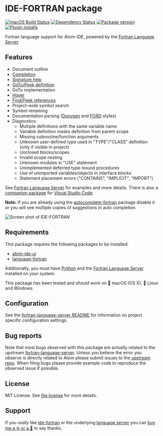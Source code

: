 # IDE-FORTRAN package
[![macOS Build Status](https://travis-ci.org/hansec/ide-fortran.svg?branch=master)](https://travis-ci.org/hansec/ide-fortran)
[![Dependency Status](https://david-dm.org/hansec/ide-fortran.svg)](https://david-dm.org/hansec/ide-fortran)
[![Package version](https://img.shields.io/apm/v/ide-fortran.svg)](https://atom.io/packages/ide-fortran)
[![Plugin installs](https://img.shields.io/apm/dm/ide-fortran.svg)](https://atom.io/packages/ide-fortran)

Fortran language support for Atom-IDE, powered by the [Fortran Language Server](https://github.com/hansec/fortran-language-server).

## Features

* Document outline
* [Completion](https://raw.githubusercontent.com/hansec/fortran-language-server/master/images/fortls_autocomplete.gif)
* [Signature help](https://raw.githubusercontent.com/hansec/fortran-language-server/master/images/fortls_sigHelp.gif)
* [GoTo/Peek definition](https://raw.githubusercontent.com/hansec/fortran-language-server/master/images/fortls_gotodef.gif)
* GoTo implementation
* [Hover](https://raw.githubusercontent.com/hansec/fortran-language-server/master/images/fortls_hover.gif)
* [Find/Peek references](https://raw.githubusercontent.com/hansec/fortran-language-server/master/images/fortls_refs.png)
* Project-wide symbol search
* Symbol renaming
* Documentation parsing ([Doxygen](http://www.doxygen.org/) and [FORD](https://github.com/Fortran-FOSS-Programmers/ford) styles)
* Diagnostics
  - Multiple definitions with the same variable name
  - Variable definition masks definition from parent scope
  - Missing subroutine/function arguments
  - Unknown user-defined type used in "TYPE"/"CLASS" definition (only if visible in project)
  - Unclosed blocks/scopes
  - Invalid scope nesting
  - Unknown modules in "USE" statement
  - Unimplemented deferred type-bound procedures
  - Use of unimported variables/objects in interface blocks
  - Statement placement errors ("CONTAINS", "IMPLICIT", "IMPORT")

See [Fortran Language Server](https://github.com/hansec/fortran-language-server) for examples and more details. There is also a [companion package](https://marketplace.visualstudio.com/items?itemName=hansec.fortran-ls) for [Visual Studio Code](https://code.visualstudio.com/).

**Note:** If you are already using the [autocomplete-fortran](https://atom.io/packages/autocomplete-fortran) package
disable it or you will see multiple copies of suggestions in auto completion.

![Screen shot of IDE-FORTRAN](https://raw.githubusercontent.com/hansec/ide-fortran/master/images/screenshot.png)

## Requirements
This package requires the following packages to be installed:
 * [atom-ide-ui](https://atom.io/packages/atom-ide-ui)
 * [language-fortran](https://atom.io/packages/language-fortran)

Additionally, you must have [Python](https://www.python.org/) and the
[Fortran Language Server](https://github.com/hansec/fortran-language-server) installed
on your system.

This package has been tested and *should* work on :apple: macOS (OS X), :penguin: Linux and Windows.

## Configuration

See the [fortran-language-server README](https://github.com/hansec/fortran-language-server/blob/master/README.rst) for
information on project specific configuration settings.

## Bug reports
Note that most bugs observed with this package are actually related to the upstream
[fortran-language-server](https://github.com/hansec/fortran-language-server). Unless you believe the error
you observe is directly related to Atom please submit issues to the
[upstream repo](https://github.com/hansec/fortran-language-server/issues/new). When filing bugs please
provide example code to reproduce the observed issue if possible.

## License
MIT License. See [the license](LICENSE.md) for more details.

## Support

If you *really* like [ide-fortran](https://atom.io/packages/ide-fortran) or the underlying [language server](https://github.com/hansec/fortran-language-server) you can <a href='https://paypal.me/hansec' target="_blank">buy me a :coffee: or a :beer:</a> to say thanks.
